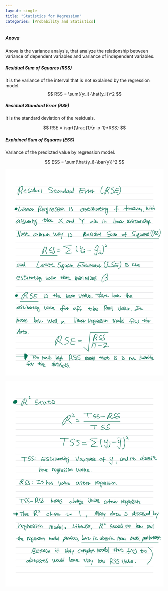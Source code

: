 ```yaml
---
layout: single
title: "Statistics for Regression"
categories: [Probability and Statistics]
---
```




##### Anova

Anova is the variance analysis, that analyze the relationship between variance of dependent variables and variance of independent variables.







##### Residual Sum of Squares (RSS)

It is the variance of the interval that is not explained by the regression model.
$$
RSS = \sum({y_i}-\hat{y_i})^2
$$





##### Residual Standard Error (RSE)

It is the standard deviation of the residuals.

$$
RSE = \sqrt{\frac{1}{n-p-1}*RSS}
$$



##### Explained Sum of Squares (ESS)

Variance of the predicted value by regression model.</br>


$$
ESS = \sum(\hat{y_i}-\bar{y})^2
$$









![Notetoking-1](../../images/2022-09-08-Regression/Notetoking-1.jpg)

![Notetoking-2](../../images/2022-09-08-Regression/Notetoking-2.jpg)
